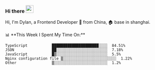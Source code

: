 ### Hi there <img src="https://media.giphy.com/media/hvRJCLFzcasrR4ia7z/giphy.gif" width="25px">

<!-- ![visitors](https://visitor-badge.glitch.me/badge?page_id=dislfyer.dislfyer) --!>

Hi, I'm Dylan, a Frontend Developer 🚀 from China, 🏠 base in shanghai.
<br/>
<br/>

📊 **This Week I Spent My Time On:**


<!--START_SECTION:waka-->

```text
TypeScript           █████████████████████░░░░  84.51%
JSON                 ██░░░░░░░░░░░░░░░░░░░░░░░  7.18%
JavaScript           █▒░░░░░░░░░░░░░░░░░░░░░░░  5.5%
Nginx configuration file ▒░░░░░░░░░░░░░░░░░░░░░░░░  1.22%
Other                ▒░░░░░░░░░░░░░░░░░░░░░░░░  1.2%
```

<!--END_SECTION:waka-->

<!--
**About Me:**
 -->
